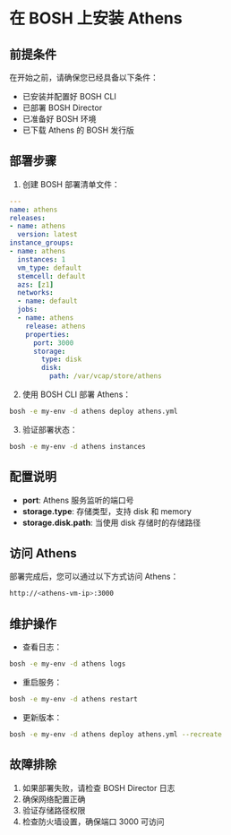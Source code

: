 # 在 BOSH 上安装 Athens

## 前提条件

在开始之前，请确保您已经具备以下条件：

- 已安装并配置好 BOSH CLI
- 已部署 BOSH Director
- 已准备好 BOSH 环境
- 已下载 Athens 的 BOSH 发行版

## 部署步骤

1. 创建 BOSH 部署清单文件：

```yaml
---
name: athens
releases:
- name: athens
  version: latest
instance_groups:
- name: athens
  instances: 1
  vm_type: default
  stemcell: default
  azs: [z1]
  networks:
  - name: default
  jobs:
  - name: athens
    release: athens
    properties:
      port: 3000
      storage:
        type: disk
        disk:
          path: /var/vcap/store/athens
```

2. 使用 BOSH CLI 部署 Athens：

```bash
bosh -e my-env -d athens deploy athens.yml
```

3. 验证部署状态：

```bash
bosh -e my-env -d athens instances
```

## 配置说明

- **port**: Athens 服务监听的端口号
- **storage.type**: 存储类型，支持 disk 和 memory
- **storage.disk.path**: 当使用 disk 存储时的存储路径

## 访问 Athens

部署完成后，您可以通过以下方式访问 Athens：

```bash
http://<athens-vm-ip>:3000
```

## 维护操作

- 查看日志：

```bash
bosh -e my-env -d athens logs
```

- 重启服务：

```bash
bosh -e my-env -d athens restart
```

- 更新版本：

```bash
bosh -e my-env -d athens deploy athens.yml --recreate
```

## 故障排除

1. 如果部署失败，请检查 BOSH Director 日志
2. 确保网络配置正确
3. 验证存储路径权限
4. 检查防火墙设置，确保端口 3000 可访问